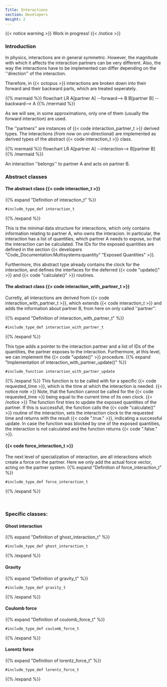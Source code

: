 ```yaml
---
Title: Interactions
section: Developers
Weight: 2
---
```


{{< notice warning >}}
Work in progress!
{{< /notice >}}

### Introduction

In physics, interactions are in general symmetric. However, the magnitude with which it affects the interaction partners can be very different.
Also, the way the interactions have to be implemented can differ depending on the ''direction'' of the interaction.

Therefore, in {{< octopus >}} interactions are broken down into their forward and their backward parts, which are treated seperately.

{{% mermaid %}}
flowchart LR
    A[partner A] --forward--> B
    B[partner B] --backward--> A
{{% /mermaid %}}

As we will see, in some approximations, only one of them (usually the forward interaction) are used.

The ''partners'' are instances of {{< code interaction_partner_t >}} derived types. The interactions (from now on uni-directional) are implemented as derived types of the abstract {{< code interaction_t >}} class.

{{% mermaid %}}
flowchart LR
    A[partner A] --interaction--> B[partner B]
{{% /mermaid %}}

An interaction ''belongs'' to partner A and acts on partner B.

### Abstract classes

#### The abstract class {{< code interaction_t >}}

{{% expand "Definition of interaction_t" %}}
```Fortran
#include_type_def interaction_t
```
{{% /expand %}}

This is the minimal data structure for interactions, which only contains information relating to partner A, who owns the interacion.
In particular, the interaction has a list of quantities, which partner A needs to expose, so that the interaction can be calculated.
The IDs for the exposed quantities are defined in the section {{< developers "Code_Documentation:Multisystems:quantity" "Exposed Quantities" >}}.

Furthermore, this abstract type already contains the clock for the interaction, and defines the interfaces for the deferred {{< code "update()" >}} 
and {{< code "calculate()" >}} routines.

#### The abstract class {{< code interaction_with_partner_t >}}

Curretly, all interactions are derived from {{< code interaction_with_partner_t >}}, which extends {{< code interaction_t >}} and adds the information about partner B, from here on only called ''partner''.

{{% expand "Definition of interaction_with_partner_t" %}}
```Fortran
#include_type_def interaction_with_partner_t
```
{{% /expand %}}

This type adds a pointer to the interaction partner and a list of IDs of the quantities, the partner exposes to the interaction.
Furthermore, at this level, we can implement the {{< code "update()" >}} procedure.
{{% expand "Implementation of interaction_with_partner_update()" %}}
```Fortran
#include_function interaction_with_partner_update
```
{{% /expand %}}
This function is to be called with for a specific {{< code requested_time >}}, which is the time at which the interaction is needed.
{{< notice note >}}
Note, that the function cannot be called for the {{< code requested_time >}} being equal to the current time of its own clock.
{{< /notice >}}
The function first tries to update the exposed quantities of the partner. If this is successfull, the function calls the {{< code "calculate()" >}} routine of the interaction, sets the interaction clock to the requested time and returns with the result {{< code ".true." >}}, indicating a successful update. In case the function was blocked by one of the exposed quantities, the interaction is not calculated and the function returns {{< code ".false." >}}.




#### {{< code force_interaction_t >}}

The next level of specialization of interaction, are all interactions which create a force on the partner. Here we only add the actual force vector, acting on the partner system.
{{% expand "Definition of force_interaction_t" %}}
```Fortran
#include_type_def force_interaction_t
```
{{% /expand %}}

</br>

### Specific classes:

#### Ghost interaction

{{% expand "Definition of ghost_interaction_t" %}}
```Fortran
#include_type_def ghost_interaction_t
```
{{% /expand %}}

#### Gravity

{{% expand "Definition of gravity_t" %}}
```Fortran
#include_type_def gravity_t
```
{{% /expand %}}

#### Coulomb force

{{% expand "Definition of coulomb_force_t" %}}
```Fortran
#include_type_def coulomb_force_t
```
{{% /expand %}}

#### Lorentz force

{{% expand "Definition of lorentz_force_t" %}}
```Fortran
#include_type_def lorentz_force_t
```
{{% /expand %}}
